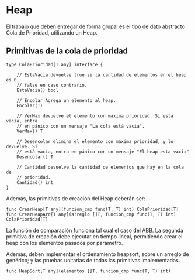 # Heap

El trabajo que deben entregar de forma grupal es el tipo de dato abstracto Cola de Prioridad, utilizando un Heap.

## Primitivas de la cola de prioridad

```
type ColaPrioridad[T any] interface {

	// EstaVacia devuelve true si la cantidad de elementos en el heap es 0, 
	// false en caso contrario.
	EstaVacia() bool

	// Encolar Agrega un elemento al heap.
	Encolar(T)

	// VerMax devuelve el elemento con máxima prioridad. Si está vacía, entra 
	// en pánico con un mensaje "La cola está vacia".
	VerMax() T

	// Desencolar elimina el elemento con máxima prioridad, y lo devuelve. Si 
	// está vacía, entra en pánico con un mensaje "El heap esta vacia"
	Desencolar() T

	// Cantidad devuelve la cantidad de elementos que hay en la cola de 
	// prioridad.
	Cantidad() int
}
```

Además, las primitivas de creación del Heap deberán ser:

```
func CrearHeap[T any](funcion_cmp func(T, T) int) ColaPrioridad[T]
func CrearHeapArr[T any](arreglo []T, funcion_cmp func(T, T) int) ColaPrioridad[T]
```

La función de comparación funciona tal cual el caso del ABB. La segunda primitiva de creación debe ejecutar en tiempo lineal, permitiendo crear el heap con los elementos pasados por parámetro.

Además, deben implementar el ordenamiento heapsort, sobre un arreglo de genérico; y las pruebas unitarias de todas las primitivas implementadas.

`func HeapSort[T any](elementos []T, funcion_cmp func(T, T) int)`
